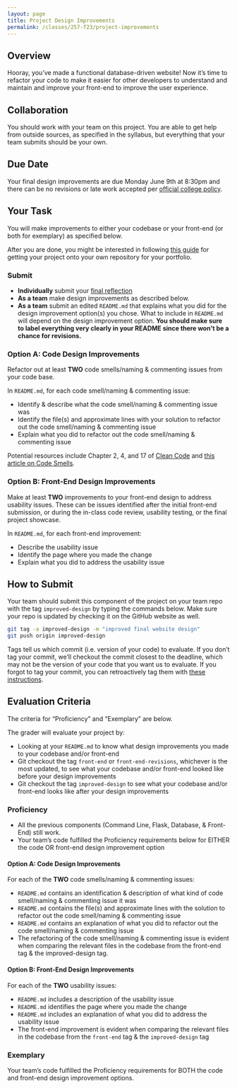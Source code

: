 ```yaml
---
layout: page
title: Project Design Improvements
permalink: /classes/257-f23/project-improvements
---
```


## Overview
Hooray, you’ve made a functional database-driven website! Now it’s time to refactor your code to make it easier for other developers to understand and maintain and improve your front-end to improve the user experience.

## Collaboration

You should work with your team on this project.
You are able to get help from outside sources, as specified in the syllabus, but everything that your team submits should be your own.

## Due Date

Your final design improvements are due Monday June 9th at 8:30pm and there can be no revisions or late work accepted per [official college policy](https://apps.carleton.edu/handbook/academics/?policy_id=21449&a=student).

## Your Task
You will make improvements to either your codebase or your front-end (or both for exemplary) as specified below.

After you are done, you might be interested in following [this guide](guide-migrate-project) for getting your project onto your own repository for your portfolio.

### Submit
* **Individually** submit your [final reflection](reflection-final)
* **As a team** make design improvements as described below.
* **As a team** submit an edited `README.md` that explains what you did for the design improvement option(s) you chose. What to include in `README.md` will depend on the design improvement option.
**You should make sure to label everything very clearly in your README since there won't be a chance for revisions.**

### Option A: Code Design Improvements
Refactor out at least **TWO** code smells/naming & commenting issues from your code base. 

In `README.md`, for each code smell/naming & commenting issue:
* Identify & describe what the code smell/naming & commenting issue was
* Identify the file(s) and approximate lines with your solution to refactor out the code smell/naming & commenting issue
* Explain what you did to refactor out the code smell/naming & commenting issue
	
Potential resources include Chapter 2, 4, and 17  of [Clean Code](https://bridge.primo.exlibrisgroup.com/discovery/fulldisplay?context=PC&vid=01BRC_INST:CCO&search_scope=CCO_MyCampus_PCI&tab=Everything&docid=cdi_askewsholts_vlebooks_9780136083252) and [this article on Code Smells](https://refactoring.guru/refactoring/smells).

### Option B: Front-End Design Improvements
Make at least **TWO** improvements to your front-end design to address usability issues. These can be issues identified after the initial front-end submission, or during the in-class code review, usability testing, or the final project showcase.

In `README.md`, for each front-end improvement:
* Describe the usability issue
* Identify the page where you made the change
* Explain what you did to address the usability issue

## How to Submit
Your team should submit this component of the project on your team repo with the tag `improved-design` by typing the commands below. Make sure your repo is updated by checking it on the GitHub website as well.

```bash
git tag -a improved-design -m "improved final website design"
git push origin improved-design
```

Tags tell us which commit (i.e. version of your code) to evaluate. If you don’t tag your commit, we’ll checkout the commit closest to the deadline, which may not be the version of your code that you want us to evaluate.
If you forgot to tag your commit, you can retroactively tag them with [these instructions](https://docs.google.com/document/d/1gt8cAmhFV9YxFE5ml2ReiGyVvwoum1MH9L0wzttqdkA/edit?usp=sharing).

## Evaluation Criteria
The criteria for “Proficiency” and “Exemplary” are below. 

The grader will evaluate your project by:
* Looking at your `README.md` to know what design improvements you made to your codebase and/or front-end
* Git checkout the tag `front-end` or `front-end-revisions`, whichever is the most updated, to see what your codebase and/or front-end looked like before your design improvements
* Git checkout the tag `improved-design` to see what your codebase and/or front-end looks like after your design improvements

### Proficiency
* All the previous components (Command Line, Flask, Database, & Front-End) still work.
* Your team’s code fulfilled the Proficiency requirements below for EITHER the code OR front-end design improvement option

#### Option A: Code Design Improvements
For each of the **TWO** code smells/naming & commenting issues:
* `README.md` contains an identification & description of what kind of code smell/naming & commenting issue it was
* `README.md` contains the file(s) and approximate lines with the solution to refactor out the code smell/naming & commenting issue
* `README.md` contains an explanation of what you did to refactor out the code smell/naming & commenting issue
* The refactoring of the code smell/naming & commenting issue is evident when comparing the relevant files in the codebase from the front-end tag & the  improved-design tag.

#### Option B: Front-End Design Improvements
For each of the **TWO** usability issues:
* `README.md` includes a description of the usability issue
* `README.md` identifies the page where you made the change
* `README.md` includes an explanation of what you did to address the usability issue
* The front-end improvement is evident when comparing the relevant files in the codebase from the `front-end` tag & the `improved-design` tag

### Exemplary
Your team’s code fulfilled the Proficiency requirements for BOTH the code and front-end design improvement options.
